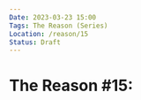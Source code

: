 ```yaml
---
Date: 2023-03-23 15:00
Tags: The Reason (Series)
Location: /reason/15
Status: Draft
---
```


# The Reason #15: